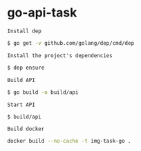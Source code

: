 # go-api-task

`Install dep`

```sh
$ go get -v github.com/golang/dep/cmd/dep
```

`Install the project's dependencies`

```sh
$ dep ensure
```

`Build API`

```sh
$ go build -o build/api
```

`Start API`

```sh
$ build/api
```

`Build docker`

```sh
docker build --no-cache -t img-task-go .
```